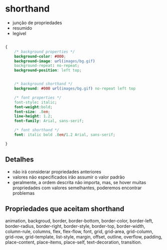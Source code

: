 # shorthand

* junção de propriedades
* resumido
* legível

```css

{
    /* background properties */
    background-color: #000;
    background-image: url(images/bg.gif)
    background-repeat: no-repeat;
    background-position: left top;


    /* background shorthand */
    background: #000 url(images/bg.gif) no-repeat left top

    /* font properties */
    font-style: italic;
    font-weight:bold;
    font-size: .8em;
    line-height: 1.2;
    font-family: Arial, sans-serif;

    /* font shorthand */  
    font: italic bold .8em/1.2 Arial, sans-serif;

}

```
## Detalhes
* não irá considerar propriedades anteriores
* valores não especificados irão assumir o valor padrão
* geralmente, a ordem descrita não importa, mas, se hover muitas propriedades com valores semelhantes, poderemos encontrar problemas

## Propriedades que aceitam shorthand

animation, backgroud, border, border-bottom,  border-color, border-left, border-radius, border-right, border-style,  border-top, border-width, column-rule, columns, flex, flex-flow, font, grid, grid-area, grid-column,
grid-row, grid-template, list-style, margin, offset, outline, overflow, padding, place-content, place-items, place-self, text-decoration, transition.